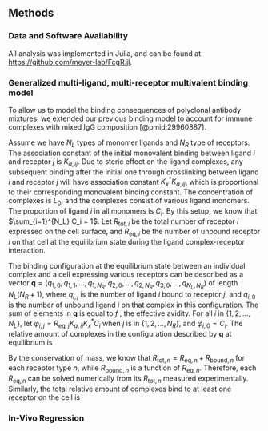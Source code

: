 ## Methods

### Data and Software Availability

All analysis was implemented in Julia, and can be found at <https://github.com/meyer-lab/FcgR.jl>.

### Generalized multi-ligand, multi-receptor multivalent binding model

To allow us to model the binding consequences of polyclonal antibody mixtures, we extended our previous binding model to account for immune complexes with mixed IgG composition [@pmid:29960887].

Assume we have $N_L$ types of monomer ligands and $N_R$ type of receptors. The association constant of the initial monovalent binding between ligand $i$ and receptor $j$ is $K_{a,ij}$. Due to steric effect on the ligand complexes, any subsequent binding after the initial one through crosslinking between ligand $i$ and receptor $j$ will have association constant $K_x^* K_{a,ij}$, which is proportional to their corresponding monovalent binding constant. The concentration of complexes is $L_0$, and the complexes consist of various ligand monomers. The proportion of ligand $i$ in all monomers is $C_i$. By this setup, we know that $\sum_{i=1}^{N_L} C_i = 1$. Let $R_{\mathrm{tot},i}$ be the total number of receptor $i$ expressed on the cell surface, and $R_{\mathrm{eq},i}$ be the number of unbound receptor $i$ on that cell at the equilibrium state during the ligand complex-receptor interaction.


The binding configuration at the equilibrium state between an individual complex and a cell expressing various receptors can be described as a vector $\mathbf{q} = (q_{1,0}, q_{1,1}, ..., q_{1,N_R}, q_{2,0},..., q_{2,N_R},q_{3,0},..., q_{N_L, N_R})$ of length $N_L(N_R+1)$, where $q_{i,j}$ is the number of ligand $i$ bound to receptor $j$, and $q_{i,0}$ is the number of unbound ligand $i$ on that complex in this configuration. The sum of elements in $\mathbf{q}$ is equal to $f$ , the effective avidity. For all $i$ in $\{1,2,..., N_L\}$, let $φ_{i,j} = R_{\mathrm{eq},j} K_{a,ij} K_x^* C_i$ when $j$ is in $\{1,2,...,N_R\}$, and $φ_{i,0} = C_i$. The relative amount of complexes in the configuration described by $\mathbf{q}$ at equilibrium is



By the conservation of mass, we know that $R_{\mathrm{tot},n} = R_{\mathrm{eq},n} + R_{\mathrm{bound},n}$ for each receptor type $n$, while $R_{\mathrm{bound},n}$ is a function of $R_{\mathrm{eq},n}$. Therefore, each $R_{\mathrm{eq},n}$ can be solved numerically from its $R_{\mathrm{tot},n}$ measured experimentally. Similarly, the total relative amount of complexes bind to at least one receptor on the cell is




### In-Vivo Regression
